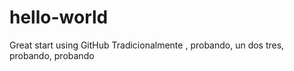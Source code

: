 # hello-world

Great start using GitHub
Tradicionalmente , probando, un dos tres, probando, probando
